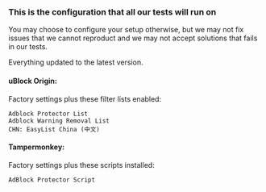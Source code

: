 ### This is the configuration that all our tests will run on

You may choose to configure your setup otherwise, but we may not fix issues that we cannot reproduct and we may not accept solutions that fails in our tests. 

Everything updated to the latest version. 

#### uBlock Origin: 

Factory settings plus these filter lists enabled: 

```
Adblock Protector List
Adblock Warning Removal List
CHN: EasyList China (中文)
```

#### Tampermonkey: 

Factory settings plus these scripts installed: 

```
AdBlock Protector Script
```

